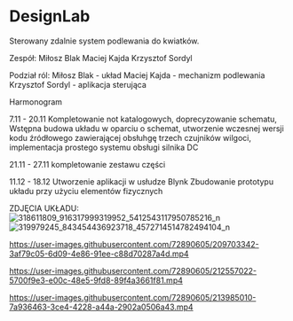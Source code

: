 # DesignLab

Sterowany zdalnie system podlewania do kwiatków.

Zespół:
Miłosz Blak
Maciej Kajda
Krzysztof Sordyl

Podział ról:
Miłosz Blak - układ
Maciej Kajda - mechanizm podlewania
Krzysztof Sordyl - aplikacja sterująca


Harmonogram

7.11 - 20.11
      Kompletowanie not katalogowych, doprecyzowanie schematu,
      Wstępna budowa układu w oparciu o schemat, utworzenie wczesnej wersji kodu źródłowego 
      zawierającej obsłuhgę trzech czujników wilgoci, implementacja prostego systemu obsługi silnika DC
      
21.11 - 27.11
      kompletowanie zestawu części
      
11.12 - 18.12
      Utworzenie aplikacji w usłudze Blynk
      Zbudowanie prototypu układu przy użyciu elementów fizycznych
      
ZDJĘCIA UKŁADU:      
![318611809_916317999319952_5412543117950785216_n](https://user-images.githubusercontent.com/72890605/208315520-f97706d1-b3e5-4c72-ad51-8dae6c009a07.jpg)
![319979245_843454436923718_4572714514782494104_n](https://user-images.githubusercontent.com/72890605/208315531-70e7df8d-64f3-429d-87f6-093855966ec1.jpg)


https://user-images.githubusercontent.com/72890605/209703342-3af79c05-6d09-4e86-91ee-c88d70287a4d.mp4



https://user-images.githubusercontent.com/72890605/212557022-5700f9e3-e00c-48e5-9fd8-89f4a3661f81.mp4



https://user-images.githubusercontent.com/72890605/213985010-7a936463-3ce4-4228-a44a-2902a0506a43.mp4

